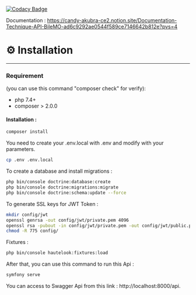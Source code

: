 [![Codacy Badge](https://app.codacy.com/project/badge/Grade/a4b4ab97ebda4db390f9f568bf513e5a)](https://app.codacy.com/gh/Alex-dos/OC_P7_BileMo/dashboard?utm_source=gh&utm_medium=referral&utm_content=&utm_campaign=Badge_grade)

Documentation :
https://candy-akubra-ce2.notion.site/Documentation-Technique-API-BileMO-ad6c9292ae0544f589ce7146642b812e?pvs=4

# ⚙️ Installation
____________________
### Requirement 
(you can use this command "composer check" for verify):

- php 7.4+
- composer > 2.0.0

#### Installation :

```bash
composer install
```

You need to create your .env.local with .env and modify with your parameters.
```bash
cp .env .env.local
```

To create a database and install migrations :

```bash
php bin/console doctrine:database:create
php bin/console doctrine:migrations:migrate
php bin/console doctrine:schema:update --force
```

To generate SSL keys for JWT Token :
```bash
mkdir config/jwt
openssl genrsa -out config/jwt/private.pem 4096
openssl rsa -pubout -in config/jwt/private.pem -out config/jwt/public.pem
chmod -R 775 config/
```

Fixtures :
```bash
php bin/console hautelook:fixtures:load  
```   

After that, you can use this command to run this Api :

```bash
symfony serve
```

You can access to Swagger Api from this link : http://localhost:8000/api.
